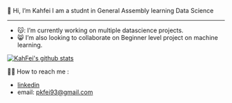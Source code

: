 👋 Hi, I’m Kahfei
I am a studnt in General Assembly learning Data Science

---

- 😽: I’m currently working on multiple datascience projects.
- 😸 I’m also looking to collaborate on Beginner level project on machine learning.

[![KahFei's github stats](https://github-readme-stats.vercel.app/api?username=KahFei&count_private=true&show_icons=true&theme=radical&hide_rank=false)](https://github.com/anuraghazra/github-readme-stats)

👻👻 How to reach me : 
- [linkedin](https://www.linkedin.com/in/kahfeipan)
- email: pkfei93@gmail.com

<!---
Pankahfei/Pankahfei is a ✨ special ✨ repository because its `README.md` (this file) appears on your GitHub profile.
You can click the Preview link to take a look at your changes.
--->
